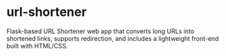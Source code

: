 # url-shortener
Flask-based URL Shortener web app that converts long URLs into shortened links, supports redirection, and includes a lightweight front-end built with HTML/CSS.
